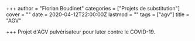 +++
author = "Florian Boudinet"
categories = ["Projets de substitution"]
cover = ""
date = 2020-04-12T22:00:00Z
lastmod = ""
tags = ["agv"]
title = "AGV"

+++
Projet d'AGV pulvérisateur pour luter contre le COVID-19.